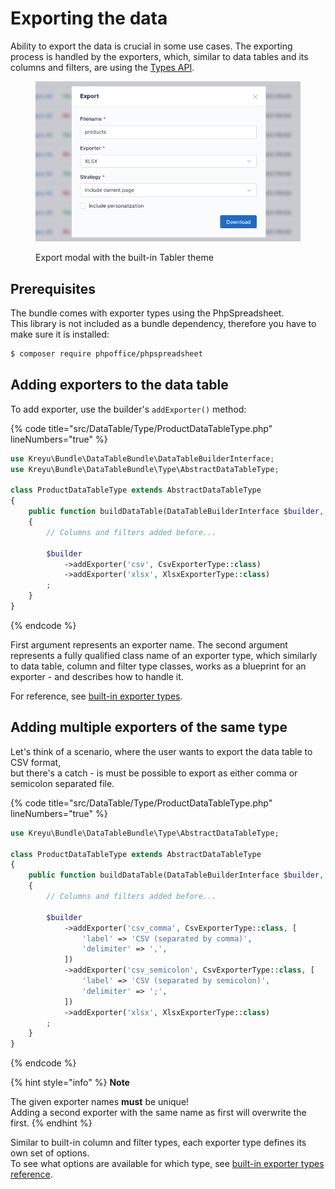 # Exporting the data

Ability to export the data is crucial in some use cases. The exporting process is handled by the exporters, which, similar to data tables and its columns and filters, are using the [Types API](../philosophy/understanding-the-types-api.md).

<figure><img src="../.gitbook/assets/image_2023-04-25_21-55-22.png" alt=""><figcaption><p>Export modal with the built-in Tabler theme</p></figcaption></figure>

## Prerequisites

The bundle comes with exporter types using the PhpSpreadsheet.\
This library is not included as a bundle dependency, therefore you have to make sure it is installed:

```bash
$ composer require phpoffice/phpspreadsheet
```

## Adding exporters to the data table

To add exporter, use the builder's `addExporter()` method:

{% code title="src/DataTable/Type/ProductDataTableType.php" lineNumbers="true" %}
```php
use Kreyu\Bundle\DataTableBundle\DataTableBuilderInterface;
use Kreyu\Bundle\DataTableBundle\Type\AbstractDataTableType;

class ProductDataTableType extends AbstractDataTableType
{
    public function buildDataTable(DataTableBuilderInterface $builder, array $options): void
    {
        // Columns and filters added before...
        
        $builder
            ->addExporter('csv', CsvExporterType::class)
            ->addExporter('xlsx', XlsxExporterType::class)
        ;
    }
}
```
{% endcode %}

First argument represents an exporter name. The second argument represents a fully qualified class name of an exporter type, which similarly to data table, column and filter type classes, works as a blueprint for an exporter - and describes how to handle it.

For reference, see [built-in exporter types](../reference/exporters/types.md).

## Adding multiple exporters of the same type

Let's think of a scenario, where the user wants to export the data table to CSV format, \
but there's a catch - is must be possible to export as either comma or semicolon separated file.

{% code title="src/DataTable/Type/ProductDataTableType.php" lineNumbers="true" %}
```php
use Kreyu\Bundle\DataTableBundle\Type\AbstractDataTableType;

class ProductDataTableType extends AbstractDataTableType
{
    public function buildDataTable(DataTableBuilderInterface $builder, array $options): void
    {
        // Columns and filters added before...
        
        $builder
            ->addExporter('csv_comma', CsvExporterType::class, [
                'label' => 'CSV (separated by comma)',
                'delimiter' => ',',
            ])
            ->addExporter('csv_semicolon', CsvExporterType::class, [
                'label' => 'CSV (separated by semicolon)',
                'delimiter' => ';',
            ])
            ->addExporter('xlsx', XlsxExporterType::class)
        ;
    }
}
```
{% endcode %}

{% hint style="info" %}
**Note**&#x20;

The given exporter names **must** be unique!\
Adding a second exporter with the same name as first will overwrite the first.
{% endhint %}

Similar to built-in column and filter types, each exporter type defines its own set of options.\
To see what options are available for which type, see [built-in exporter types reference](../reference/exporters/types.md).&#x20;
